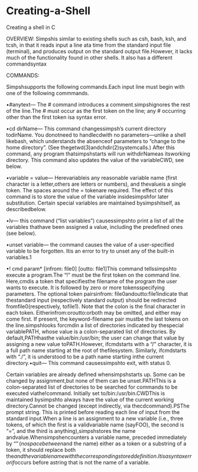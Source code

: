 # Creating-a-Shell
Creating a shell in C

OVERVIEW:
Simpshis similar to existing shells such as csh, bash, ksh, and tcsh, in that it reads input a line ata time from the standard input file (terminal),  and produces output on the standard output file.However, it lacks much of the functionality found in other shells.  It also has a different commandsyntax

COMMANDS:

Simpshsupports the following commands.Each input line must begin with one of the following commmands.

•#anytext— The # command introduces a comment.simpshignores the rest of the line.The # must occur as the first token on the line; any # occurring other than the first token isa syntax error.

•cd  dirName— This command changessimpsh’s current directory todirName.  You donotneed to handlecdwith no parameters—unlike a shell likebash, which understands the absenceof parameters to “change to the home directory”.  (See thegetwd(3)andchdir(2)systemcalls.)   After  this  command,  any  program  thatsimpshstarts  will  run  withdirNameas  itsworking directory.  This command also updates the value of the variableCWD, see below.

•variable = value— Herevariableis any reasonable variable name (first character is a letter,others are letters or numbers), and thevalueis a single token.  The spaces around the = tokenare required.  The effect of this command is to store the value of the variable insidesimpshfor later substitution.  Certain special variables are maintained bysimpshitself, as describedbelow.

•lv— this command (“list variables”) causessimpshto print a list of all the variables thathave been assigned a value, including the predefined ones (see below).

•unset variable— the command causes the value of a user-specified variable to be forgotten.  Itis an error to try to unset any of the built-in variables.1

•!  cmd param* [infrom:  file0] [outto:  file1]This command tellssimpshto execute a program.The “!”  must be the first token on the command line.  Here,cmdis a token that specifiesthe filename of the program the user wants to execute.  It is followed by zero or more tokensspecifying parameters.  The optional token pairsinfrom: file0andoutto:file1indicate that thestandard input (respectively standard output) should be redirected fromfile0(respectively, tofile1).  Note that the colon is the final character in each token.  Eitherinfrom:oroutto:orboth may be omitted, and either may come first.  If present, the keyword-filename pair mustbe the last tokens on the line.simpshlooks forcmdin a list of directories indicated by thespecial variablePATH, whose value is a colon-separated list of directories.  By default,PATHhasthe value/bin:/usr/bin; the user can change that value by assigning a new value toPATH.However, ifcmdstarts with a “/” character, it is a full path name starting at the root of thefilesystem.  Similarly, ifcmdstarts with “./”, it is understood to be a path name starting inthe current directory.•quit— This command causessimpshto exit, with status 0.

Certain variables are already defined whensimpshstarts up.  Some can be changed by assignment,but none of them can be unset.PATHThis is a colon-separated list of directories to be searched for commands to be executed viathe!command.  Initially set to/bin:/usr/bin.CWDThis  is  maintained  bysimpshto  always  have  the  value  of  the  current  working  directory.Cannot be changed (except indirectly, via thecdcommand).PSThe prompt string.  This is printed before reading each line of input from the standard input.When a line is an assignment to a new variable (i.e., three tokens, of which the first is a validvariable name (sayFOO), the second is “=”, and the third is anything),simpshstores the name andvalue.Whensimpshencounters a variable name, preceded immediately by “$” (no space between$and  the  name)  either  as  a  token  or  a  substring  of  a  token,  it  should  replace  both  the$and  thevariable  name  with  the  corresponding  stored  definition.   It  is  a  syntax  error  if$occurs  before  astring that is not the name of a variable.
